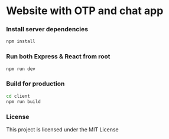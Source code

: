 # Website with OTP and chat app

### Install server dependencies

```bash
npm install
```
### Run both Express & React from root

```bash
npm run dev
```

### Build for production

```bash
cd client
npm run build
```
### License

This project is licensed under the MIT License
